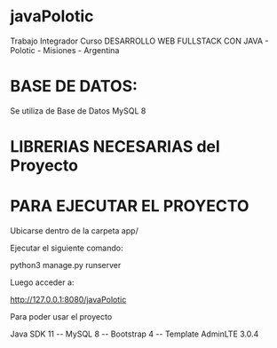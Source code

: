 # javaPolotic

Trabajo Integrador Curso DESARROLLO WEB FULLSTACK CON JAVA - Polotic - Misiones - Argentina

# BASE DE DATOS:

Se utiliza de Base de Datos MySQL 8

# LIBRERIAS NECESARIAS del Proyecto


# PARA EJECUTAR EL PROYECTO

Ubicarse dentro de la carpeta app/

Ejecutar el siguiente comando:

python3 manage.py runserver

Luego acceder a:

http://127.0.0.1:8080/javaPolotic

Para poder usar el proyecto 

Java SDK 11 -- MySQL 8 -- Bootstrap 4 -- Template AdminLTE 3.0.4
